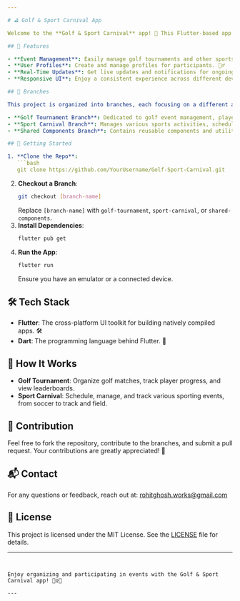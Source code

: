 ```yaml
---

# ⛳ Golf & Sport Carnival App

Welcome to the **Golf & Sport Carnival** app! 🎉 This Flutter-based app is your gateway to managing and enjoying sports events, focusing on golf and other carnival activities. Dive into a seamless, modern, and user-friendly experience designed to make your sporting events more fun and organized.

## 🌟 Features

- **Event Management**: Easily manage golf tournaments and other sports events. 📅
- **User Profiles**: Create and manage profiles for participants. 🏌️‍♂️
- **Real-Time Updates**: Get live updates and notifications for ongoing events. ⏱️
- **Responsive UI**: Enjoy a consistent experience across different devices. 📱🖥️

## 🔄 Branches

This project is organized into branches, each focusing on a different aspect of the app:

- **Golf Tournament Branch**: Dedicated to golf event management, player statistics, and leaderboard features. ⛳
- **Sport Carnival Branch**: Manages various sports activities, schedules, and results. 🏆
- **Shared Components Branch**: Contains reusable components and utilities that are common across both branches. 🔄

## 🚀 Getting Started

1. **Clone the Repo**:
   ```bash
   git clone https://github.com/YourUsername/Golf-Sport-Carnival.git
   ```
2. **Checkout a Branch**:
   ```bash
   git checkout [branch-name]
   ```
   Replace `[branch-name]` with `golf-tournament`, `sport-carnival`, or `shared-components`.
3. **Install Dependencies**:
   ```bash
   flutter pub get
   ```
4. **Run the App**:
   ```bash
   flutter run
   ```
   Ensure you have an emulator or a connected device.

## 🛠️ Tech Stack

- **Flutter**: The cross-platform UI toolkit for building natively compiled apps. 🛠️
- **Dart**: The programming language behind Flutter. 📝

## 🎯 How It Works

- **Golf Tournament**: Organize golf matches, track player progress, and view leaderboards.
- **Sport Carnival**: Schedule, manage, and track various sporting events, from soccer to track and field.

## 🤝 Contribution

Feel free to fork the repository, contribute to the branches, and submit a pull request. Your contributions are greatly appreciated! 🙌

## 📬 Contact

For any questions or feedback, reach out at: [rohitghosh.works@gmail.com](mailto:rohitghosh.works@gmail.com)

## 📝 License

This project is licensed under the MIT License. See the [LICENSE](LICENSE) file for details.

---
```


Enjoy organizing and participating in events with the Golf & Sport Carnival app! 🏌️‍♀️🎉

---

